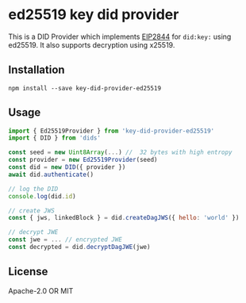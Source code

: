 # ed25519 key did provider
This is a DID Provider which implements [EIP2844](https://eips.ethereum.org/EIPS/eip-2844) for `did:key:` using ed25519. It also supports decryption using x25519.

## Installation

```
npm install --save key-did-provider-ed25519
```

## Usage

```js
import { Ed25519Provider } from 'key-did-provider-ed25519'
import { DID } from 'dids'

const seed = new Uint8Array(...) //  32 bytes with high entropy
const provider = new Ed25519Provider(seed)
const did = new DID({ provider })
await did.authenticate()

// log the DID
console.log(did.id)

// create JWS
const { jws, linkedBlock } = did.createDagJWS({ hello: 'world' })

// decrypt JWE
const jwe = ... // encrypted JWE
const decrypted = did.decryptDagJWE(jwe)
```

## License

Apache-2.0 OR MIT
